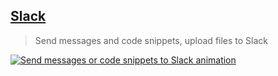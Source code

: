 ## [Slack](https://marketplace.visualstudio.com/items?itemName=sozercan.slack)

> Send messages and code snippets, upload files to Slack

[![Send messages or code snippets to Slack animation](https://raw.githubusercontent.com/sozercan/vscode-slack/master/slack-upload.gif)](https://raw.githubusercontent.com/sozercan/vscode-slack/master/slack-upload.gif)